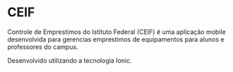 # CEIF
Controle de Emprestimos do Istituto Federal (CEIF) é uma aplicação mobile desenvolvida para gerencias emprestimos de equipamentos para alunos e professores do campus.

Desenvolvido utilizando a tecnologia Ionic.
